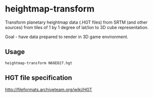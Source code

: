 # heightmap-transform

Transform planetary heightmap data (.HGT files) from SRTM (and other sources) from tiles of 1 by 1 degree of lat/lon to 3D cube representation.

Goal - have data prepared to render in 3D game environment.

## Usage

```
heightmap-transform N68E027.hgt
```

## HGT file specification

http://fileformats.archiveteam.org/wiki/HGT
